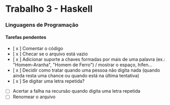 # Trabalho 3 - Haskell

### Linguagens de Programação

#### Tarefas pendentes
- [ x ] Comentar o código
- [ x ] Checar se o arquivo está vazio
- [ x ] Adicionar suporte a chaves formadas por mais de uma palavra (ex.: "Homem-Aranha", "Homem de Ferro") / mostrar o espaço, hífen...
- [ x ] Decidir como tratar quando uma pessoa não digita nada (quando ainda resta uma chance ou quando está na última tentativa)
- [ x ] Se digitar uma letra repetida?
- [ ] Acertar a falha na recursão quando digita uma letra repetida
- [ ] Renomear o arquivo
